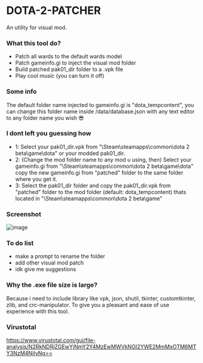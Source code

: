 # DOTA-2-PATCHER
An utility for visual mod.

### What this tool do?
- Patch all wards to the default wards model
- Patch gameinfo.gi to inject the visual mod folder
- Build patched pak01_dir folder to a .vpk file
- Play cool music (you can turn it off)

### Some info
The default folder name injected to gameinfo.gi is "dota_tempcontent", you can change this folder name inside /data/database.json with any text editor to any folder name you wish 😎

### I dont left you guessing how
- 1: Select your pak01_dir.vpk from "\Steam\steamapps\common\dota 2 beta\game\dota" or your modded pak01_dir.
- 2: (Change the mod folder name to any mod u using, then) Select your gameinfo.gi from "\Steam\steamapps\common\dota 2 beta\game\dota" copy the new gameinfo.gi from "patched" folder to the same folder where you get it.
- 3: Select the pak01_dir folder and copy the pak01_dir.vpk from "patched" folder to the mod folder (default: dota_tempcontent) thats located in "\Steam\steamapps\common\dota 2 beta\game"

### Screenshot
![image](https://user-images.githubusercontent.com/69560119/221392381-ddff5080-9436-4db9-93a0-43600e6300e4.png)

### To do list
- make a prompt to rename the folder
- add other visual mod patch
- idk give me suggestions

### Why the .exe file size is large?
Because i need to include library like vpk, json, shutil, tkinter, customtkinter, zlib, and crc-manipulator. To give you a pleasant and ease of use experience with this tool.

### Virustotal
https://www.virustotal.com/gui/file-analysis/N2RkNDRjZGEwYjNmY2Y4MzEwMWVkNGI2YWE2MmMxOTM6MTY3NzM4NjIyNg==
